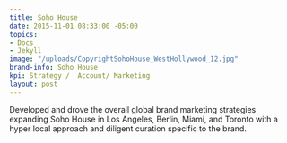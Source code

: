 ```yaml
---
title: Soho House
date: 2015-11-01 08:33:00 -05:00
topics:
- Docs
- Jekyll
image: "/uploads/CopyrightSohoHouse_WestHollywood_12.jpg"
brand-info: Soho House
kpi: Strategy /  Account/ Marketing
layout: post
---
```


Developed and drove the overall global brand marketing strategies expanding Soho House in Los Angeles, Berlin, Miami, and Toronto with a hyper local approach and diligent curation specific to the brand. 

